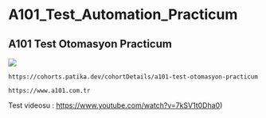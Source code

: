 # A101_Test_Automation_Practicum

## A101 Test Otomasyon Practicum

![](https://user-images.githubusercontent.com/77579815/192101736-efa61e1b-a834-4926-aa3f-270454e32c7c.png)


```
https://cohorts.patika.dev/cohortDetails/a101-test-otomasyon-practicum
```

```
https://www.a101.com.tr
```



Test videosu : https://www.youtube.com/watch?v=7kSV1t0Dha0)



